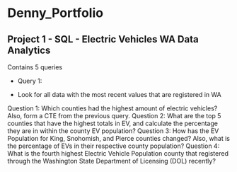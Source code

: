 # Denny_Portfolio

## Project 1 - SQL -  Electric Vehicles WA Data Analytics

Contains 5 queries
*  Query 1:
+  Look for all data with the most recent values that are registered in WA


Question 1:  Which counties had the highest amount of electric vehicles? Also, form a CTE from the previous query.
Question 2:  What are the top 5 counties that have the highest totals in EV, and calculate the percentage they are in within the county EV population?
Question 3:  How has the EV Population for King, Snohomish, and Pierce counties changed? Also, what is the percentage of EVs in their respective county population?
Question 4:  What is the fourth highest Electric Vehicle Population county that registered through the Washington State Department of Licensing (DOL) recently?
